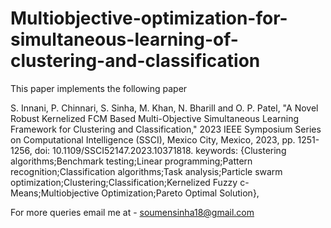 # Multiobjective-optimization-for-simultaneous-learning-of-clustering-and-classification


This paper implements the following paper 

S. Innani, P. Chinnari, S. Sinha, M. Khan, N. Bharill and O. P. Patel, "A Novel Robust Kernelized FCM Based Multi-Objective Simultaneous Learning Framework for Clustering and Classification," 2023 IEEE Symposium Series on Computational Intelligence (SSCI), Mexico City, Mexico, 2023, pp. 1251-1256, doi: 10.1109/SSCI52147.2023.10371818. keywords: {Clustering algorithms;Benchmark testing;Linear programming;Pattern recognition;Classification algorithms;Task analysis;Particle swarm optimization;Clustering;Classification;Kernelized Fuzzy c-Means;Multiobjective Optimization;Pareto Optimal Solution},

For more queries email me at - soumensinha18@gmail.com
